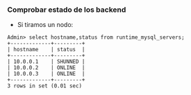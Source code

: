### Comprobar estado de los backend

* Si tiramos un nodo:
```
Admin> select hostname,status from runtime_mysql_servers;
+-------------+---------+
| hostname    | status  |
+-------------+---------+
| 10.0.0.1    | SHUNNED |
| 10.0.0.2    | ONLINE  |
| 10.0.0.3    | ONLINE  |
+-------------+---------+
3 rows in set (0.01 sec)
```
